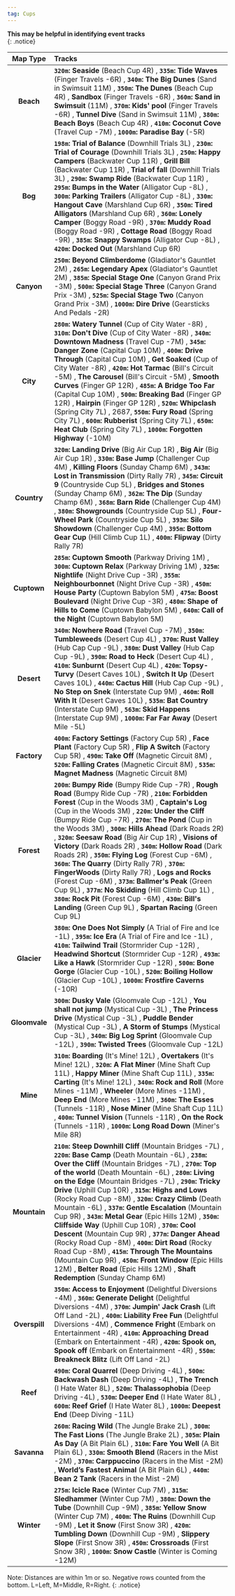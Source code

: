 ```yaml
---
tag: Cups
---
```

**This may be helpful in identifying event tracks**  
{: .notice}  

Map Type | Tracks  
:--: | :--  
**Beach** | **`320m`:** **Seaside** (Beach Cup 4R) , **`335m`:** **Tide Waves** (Finger Travels -6R) , **`340m`:** **The Big Dunes** (Sand in Swimsuit 11M) , **`350m`:** **The Dunes** (Beach Cup 4R) ,  **Sandbox** (Finger Travels -6R) , **`360m`:** **Sand in Swimsuit** (11M) , **`370m`:** **Kids' pool** (Finger Travels -6R) ,  **Tunnel Dive** (Sand in Swimsuit 11M) , **`380m`:** **Beach Boys** (Beach Cup 4R) , **`410m`:** **Coconut Cove** (Travel Cup -7M) , **`1000m`:** **Paradise Bay** (-5R) 
**Bog** | **`198m`:** **Trial of Balance** (Downhill Trials 3L) , **`230m`:** **Trial of Courage** (Downhill Trials 3L) , **`250m`:** **Happy Campers** (Backwater Cup 11R) ,  **Grill Bill** (Backwater Cup 11R) ,  **Trial of fall** (Downhill Trials 3L) , **`290m`:** **Swamp Ride** (Backwater Cup 11R) , **`295m`:** **Bumps in the Water** (Alligator Cup -8L) , **`300m`:** **Parking Trailers** (Alligator Cup -8L) , **`330m`:** **Hangout Cave** (Marshland Cup 6R) , **`350m`:** **Tired Alligators** (Marshland Cup 6R) , **`360m`:** **Lonely Camper** (Boggy Road -9R) , **`370m`:** **Muddy Road** (Boggy Road -9R) ,  **Cottage Road** (Boggy Road -9R) , **`385m`:** **Snappy Swamps** (Alligator Cup -8L) , **`420m`:** **Docked Out** (Marshland Cup 6R) 
**Canyon** | **`250m`:** **Beyond Climberdome** (Gladiator's Gauntlet 2M) , **`265m`:** **Legendary Apex** (Gladiator's Gauntlet 2M) , **`385m`:** **Special Stage One** (Canyon Grand Prix -3M) , **`500m`:** **Special Stage Three** (Canyon Grand Prix -3M) , **`525m`:** **Special Stage Two** (Canyon Grand Prix -3M) , **`1000m`:** **Dire Drive** (Gearsticks And Pedals -2R) 
**City** | **`280m`:** **Watery Tunnel** (Cup of City Water -8R) , **`310m`:** **Don't Dive** (Cup of City Water -8R) , **`340m`:** **Downtown Madness** (Travel Cup -7M) , **`345m`:** **Danger Zone** (Capital Cup 10M) , **`400m`:** **Drive Through** (Capital Cup 10M) ,  **Get Soaked** (Cup of City Water -8R) , **`420m`:** **Hot Tarmac** (Bill's Circuit -5M) ,  **The Carousel** (Bill's Circuit -5M) ,  **Smooth Curves** (Finger GP 12R) , **`485m`:** **A Bridge Too Far** (Capital Cup 10M) , **`500m`:** **Breaking Bad** (Finger GP 12R) ,  **Hairpin** (Finger GP 12R) , **`520m`:** **Whipclash** (Spring City 7L) , 2687, **`550m`:** **Fury Road** (Spring City 7L) , **`600m`:** **Rubberist** (Spring City 7L) , **`650m`:** **Heat Club** (Spring City 7L) , **`1000m`:** **Forgotten Highway** (-10M) 
**Country** | **`320m`:** **Landing Drive** (Big Air Cup 1R) ,  **Big Air** (Big Air Cup 1R) , **`330m`:** **Base Jump** (Challenger Cup 4M) ,  **Killing Floors** (Sunday Champ 6M) , **`343m`:** **Lost in Transmission** (Dirty Rally 7R) , **`345m`:** **Circuit 9** (Countryside Cup 5L) ,  **Bridges and Stones** (Sunday Champ 6M) , **`362m`:** **The Dip** (Sunday Champ 6M) , **`368m`:** **Barn Ride** (Challenger Cup 4M) , **`380m`:** **Showgrounds** (Countryside Cup 5L) ,  **Four-Wheel Park** (Countryside Cup 5L) , **`393m`:** **Silo Showdown** (Challenger Cup 4M) , **`395m`:** **Bottom Gear Cup** (Hill Climb Cup 1L) , **`400m`:** **Flipway** (Dirty Rally 7R) 
**Cuptown** | **`285m`:** **Cuptown Smooth** (Parkway Driving 1M) , **`300m`:** **Cuptown Relax** (Parkway Driving 1M) , **`325m`:** **Nightlife** (Night Drive Cup -3R) , **`355m`:** **Neighbourbonnet** (Night Drive Cup -3R) , **`450m`:** **House Party** (Cuptown Babylon 5M) , **`475m`:** **Boost Boulevard** (Night Drive Cup -3R) , **`480m`:** **Shape of Hills to Come** (Cuptown Babylon 5M) , **`640m`:** **Call of the Night** (Cuptown Babylon 5M) 
**Desert** | **`340m`:** **Nowhere Road** (Travel Cup -7M) , **`350m`:** **Tumbleweeds** (Desert Cup 4L) , **`370m`:** **Rust Valley** (Hub Cap Cup -9L) , **`380m`:** **Dust Valley** (Hub Cap Cup -9L) , **`390m`:** **Road to Heck** (Desert Cup 4L) , **`410m`:** **Sunburnt** (Desert Cup 4L) , **`420m`:** **Topsy-Turvy** (Desert Caves 10L) ,  **Switch It Up** (Desert Caves 10L) , **`440m`:** **Cactus Hill** (Hub Cap Cup -9L) ,  **No Step on Snek** (Interstate Cup 9M) , **`460m`:** **Roll With It** (Desert Caves 10L) , **`535m`:** **Bat Country** (Interstate Cup 9M) , **`563m`:** **Skid Happens** (Interstate Cup 9M) , **`1000m`:** **Far Far Away** (Desert Mile -5L) 
**Factory** | **`400m`:** **Factory Settings** (Factory Cup 5R) ,  **Face Plant** (Factory Cup 5R) ,  **Flip A Switch** (Factory Cup 5R) , **`490m`:** **Take Off** (Magnetic Circuit 8M) , **`520m`:** **Falling Crates** (Magnetic Circuit 8M) , **`535m`:** **Magnet Madness** (Magnetic Circuit 8M) 
**Forest** | **`200m`:** **Bumpy Ride** (Bumpy Ride Cup -7R) ,  **Rough Road** (Bumpy Ride Cup -7R) , **`210m`:** **Forbidden Forest** (Cup in the Woods 3M) ,  **Captain's Log** (Cup in the Woods 3M) , **`220m`:** **Under the Cliff** (Bumpy Ride Cup -7R) , **`270m`:** **The Pond** (Cup in the Woods 3M) , **`300m`:** **Hills Ahead** (Dark Roads 2R) , **`320m`:** **Seesaw Road** (Big Air Cup 1R) ,  **Visions of Victory** (Dark Roads 2R) , **`340m`:** **Hollow Road** (Dark Roads 2R) , **`350m`:** **Flying Log** (Forest Cup -6M) , **`360m`:** **The Quarry** (Dirty Rally 7R) , **`370m`:** **FingerWoods** (Dirty Rally 7R) ,  **Logs and Rocks** (Forest Cup -6M) , **`373m`:** **Ballmer's Peak** (Green Cup 9L) , **`377m`:** **No Skidding** (Hill Climb Cup 1L) , **`380m`:** **Rock Pit** (Forest Cup -6M) , **`430m`:** **Bill's Landing** (Green Cup 9L) ,  **Spartan Racing** (Green Cup 9L) 
**Glacier** | **`380m`:** **One Does Not Simply** (A Trial of Fire and Ice -1L) , **`395m`:** **Ice Era** (A Trial of Fire and Ice -1L) , **`410m`:** **Tailwind Trail** (Stormrider Cup -12R) ,  **Headwind Shortcut** (Stormrider Cup -12R) , **`493m`:** **Like a Hawk** (Stormrider Cup -12R) , **`500m`:** **Bone Gorge** (Glacier Cup -10L) , **`520m`:** **Boiling Hollow** (Glacier Cup -10L) , **`1000m`:** **Frostfire Caverns** (-10R) 
**Gloomvale** | **`300m`:** **Dusky Vale** (Gloomvale Cup -12L) ,  **You shall not jump** (Mystical Cup -3L) ,  **The Princess Drive** (Mystical Cup -3L) ,  **Puddle Bender** (Mystical Cup -3L) ,  **A Storm of Stumps** (Mystical Cup -3L) , **`340m`:** **Big Log Sprint** (Gloomvale Cup -12L) , **`390m`:** **Twisted Trees** (Gloomvale Cup -12L) 
**Mine** | **`310m`:** **Boarding** (It's Mine! 12L) ,  **Overtakers** (It's Mine! 12L) , **`320m`:** **A Flat Miner** (Mine Shaft Cup 11L) ,  **Happy Miner** (Mine Shaft Cup 11L) , **`335m`:** **Carting** (It's Mine! 12L) , **`340m`:** **Rock and Roll** (More Mines -11M) ,  **Wheeler** (More Mines -11M) ,  **Deep End** (More Mines -11M) , **`360m`:** **The Esses** (Tunnels -11R) ,  **Nose Miner** (Mine Shaft Cup 11L) , **`400m`:** **Tunnel Vision** (Tunnels -11R) ,  **On the Rock** (Tunnels -11R) , **`1000m`:** **Long Road Down** (Miner's Mile 8R) 
**Mountain** | **`210m`:** **Steep Downhill Cliff** (Mountain Bridges -7L) , **`220m`:** **Base Camp** (Death Mountain -6L) , **`238m`:** **Over the Cliff** (Mountain Bridges -7L) , **`270m`:** **Top of the world** (Death Mountain -6L) , **`280m`:** **Living on the Edge** (Mountain Bridges -7L) , **`290m`:** **Tricky Drive** (Uphill Cup 10R) , **`315m`:** **Highs and Lows** (Rocky Road Cup -8M) , **`320m`:** **Crazy Climb** (Death Mountain -6L) , **`337m`:** **Gentle Escalation** (Mountain Cup 9R) , **`343m`:** **Metal Gear** (Epic Hills 12M) , **`350m`:** **Cliffside Way** (Uphill Cup 10R) , **`370m`:** **Cool Descent** (Mountain Cup 9R) , **`377m`:** **Danger Ahead** (Rocky Road Cup -8M) , **`400m`:** **Dirt Road** (Rocky Road Cup -8M) , **`415m`:** **Through The Mountains** (Mountain Cup 9R) , **`450m`:** **Front Window** (Epic Hills 12M) ,  **Belter Road** (Epic Hills 12M) ,  **Shaft Redemption** (Sunday Champ 6M) 
**Overspill** | **`350m`:** **Access to Enjoyment** (Delightful Diversions -4M) , **`360m`:** **Generate Delight** (Delightful Diversions -4M) , **`370m`:** **Jumpin' Jack Crash** (Lift Off Land -2L) , **`400m`:** **Liability Free Fun** (Delightful Diversions -4M) ,  **Commence Fright** (Embark on Entertainment -4R) , **`410m`:** **Approaching Dread** (Embark on Entertainment -4R) , **`420m`:** **Spook on, Spook off** (Embark on Entertainment -4R) , **`550m`:** **Breakneck Blitz** (Lift Off Land -2L) 
**Reef** | **`490m`:** **Coral Quarrel** (Deep Driving -4L) , **`500m`:** **Backwash Dash** (Deep Driving -4L) ,  **The Trench** (I Hate Water 8L) , **`520m`:** **Thalassophobia** (Deep Driving -4L) , **`530m`:** **Deeper End** (I Hate Water 8L) , **`600m`:** **Reef Grief** (I Hate Water 8L) , **`1000m`:** **Deepest End** (Deep Diving -11L) 
**Savanna** | **`260m`:** **Racing Wild** (The Jungle Brake 2L) , **`300m`:** **The Fast Lions** (The Jungle Brake 2L) , **`305m`:** **Plain As Day** (A Bit Plain 6L) , **`310m`:** **Fare You Well** (A Bit Plain 6L) , **`330m`:** **Smooth Blend** (Racers in the Mist -2M) , **`370m`:** **Carppuccino** (Racers in the Mist -2M) ,  **World’s Fastest Animal** (A Bit Plain 6L) , **`440m`:** **Bean 2 Tank** (Racers in the Mist -2M) 
**Winter** | **`275m`:** **Icicle Race** (Winter Cup 7M) , **`315m`:** **Sledhammer** (Winter Cup 7M) , **`380m`:** **Down the Tube** (Downhill Cup -9M) , **`385m`:** **Yellow Snow** (Winter Cup 7M) , **`400m`:** **The Ruins** (Downhill Cup -9M) ,  **Let it Snow** (First Snow 3R) , **`420m`:** **Tumbling Down** (Downhill Cup -9M) ,  **Slippery Slope** (First Snow 3R) , **`450m`:** **Crossroads** (First Snow 3R) , **`1000m`:** **Snow Castle** (Winter is Coming -12M)   


Note: Distances are within 1m or so. Negative rows counted from the bottom. L=Left, M=Middle, R=Right. 
{: .notice}


